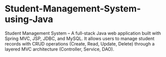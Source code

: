 # Student-Management-System-using-Java
Student Management System – A full-stack Java web application built with Spring MVC, JSP, JDBC, and MySQL. It allows users to manage student records with CRUD operations (Create, Read, Update, Delete) through a layered MVC architecture (Controller, Service, DAO).
